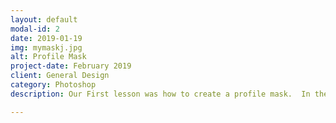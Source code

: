 ```yaml
---
layout: default
modal-id: 2
date: 2019-01-19
img: mymaskj.jpg
alt: Profile Mask
project-date: February 2019
client: General Design
category: Photoshop
description: Our First lesson was how to create a profile mask.  In the lesson, we learned how to select in various ways as well as how to mask certain objects.

---
```

